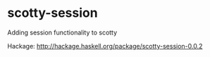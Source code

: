 scotty-session
==============

Adding session functionality to scotty

Hackage: http://hackage.haskell.org/package/scotty-session-0.0.2
